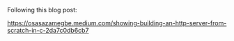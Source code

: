 Following this blog post:

https://osasazamegbe.medium.com/showing-building-an-http-server-from-scratch-in-c-2da7c0db6cb7
